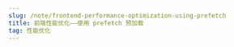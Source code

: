```yaml
---
slug: /note/frontend-performance-optimization-using-prefetch
title: 前端性能优化——使用 prefetch 预加载
tag: 性能优化
---
```


